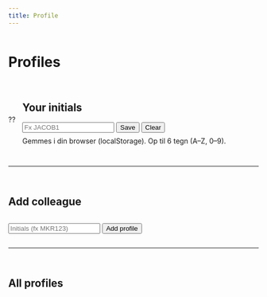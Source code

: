 ```yaml
---
title: Profile
---
```


<div class="card" style="display:grid; gap:14px;">
  <h1>Profiles</h1>

  <!-- Din egen profil -->
  <div style="display:flex; align-items:center; gap:14px; flex-wrap:wrap;">
    <div class="avatar" id="avatar">??</div>
    <div>
      <h2 id="initialsLabel">Your initials</h2>
      <div class="form-row">
        <input class="input" id="initialsInput" placeholder="Fx JACOB1" maxlength="6">
        <button class="btn" id="saveInitials" type="button">Save</button>
        <button class="btn ghost" id="clearInitials" type="button">Clear</button>
      </div>
      <p class="meta" style="margin-top:8px;">Gemmes i din browser (localStorage). Op til 6 tegn (A–Z, 0–9).</p>
    </div>
  </div>

  <hr class="sep">

  <!-- Tilføj kollega-profil -->
  <h2>Add colleague</h2>
  <div class="form-row">
    <input class="input" id="newProfile" placeholder="Initials (fx MKR123)" maxlength="6">
    <button class="btn" id="addProfile" type="button">Add profile</button>
  </div>

  <hr class="sep">

  <!-- Liste over alle profiler -->
  <h2>All profiles</h2>
  <div id="profilesList" style="display:grid; gap:10px;"></div>
</div>

<!-- Profil-detaljevisning via ?u=XXXX -->
<div class="card" id="profileDetail" style="display:none; gap:10px;">
  <h1 id="detailTitle">Profile</h1>
  <div style="display:flex; align-items:center; gap:14px; flex-wrap:wrap;">
    <div class="avatar" id="detailAvatar">??</div>
    <p class="meta" id="detailInfo"></p>
  </div>
  <hr class="sep">
  <h2>Matches for this profile</h2>
  <ul class="list" id="detailMatches"></ul>
</div>

<script>
(function(){
  const KEY_ME = 'profile.initials';    // din egen profil (forfylder p1 på Matches)
  const KEY_PROFILES = 'profiles.list'; // [{ i: "ABC123" }]
  const KEY_MATCHES = 'matches.items';  // [{ p1, p2, when }]
  const qs = sel => document.querySelector(sel);
  const byId = id => document.getElementById(id);
  const load = (k, fb) => JSON.parse(localStorage.getItem(k) || JSON.stringify(fb));
  const save = (k, v) => localStorage.setItem(k, JSON.stringify(v));
  const up6 = s => (s||'').toUpperCase().slice(0,6).replace(/[^A-Z0-9]/g,'');

  // --- Din egen profil (øverst) ---
  const input  = byId('initialsInput');
  const avatar = byId('avatar');
  const label  = byId('initialsLabel');

  function renderMe(val){
    const txt = up6(val) || '??';
    avatar.textContent = txt;
    label.textContent = txt !== '??' ? `Your initials: ${txt}` : 'Your initials';
  }

  const savedMe = localStorage.getItem(KEY_ME);
  if (savedMe) { input.value = savedMe; renderMe(savedMe); } else { renderMe(null); }

  byId('saveInitials').addEventListener('click', ()=>{
    const v = up6(input.value);
    if (!v) return;
    localStorage.setItem(KEY_ME, v);
    renderMe(v);
    // ensure din egen profil findes i listen
    const arr = load(KEY_PROFILES, []);
    if (!arr.some(p => p.i === v)) { arr.unshift({ i: v }); save(KEY_PROFILES, arr); }
    renderProfiles();
  });

  byId('clearInitials').addEventListener('click', ()=>{
    localStorage.removeItem(KEY_ME);
    input.value = '';
    renderMe(null);
  });

  // --- Tilføj kollega-profil ---
  const newProfile = byId('newProfile');
  byId('addProfile').addEventListener('click', ()=>{
    const v = up6(newProfile.value);
    if (!v) return;
    const arr = load(KEY_PROFILES, []);
    if (!arr.some(p => p.i === v)) {
      arr.unshift({ i: v });
      save(KEY_PROFILES, arr);
      renderProfiles();
      newProfile.value = '';
    }
  });

  // --- Liste over alle profiler (div container, så vi må bruge div.item) ---
  const listEl = byId('profilesList');
  function renderProfiles(){
    const arr = load(KEY_PROFILES, []);
    listEl.innerHTML = '';
    if (!arr.length){
      const empty = document.createElement('div');
      empty.className = 'item';
      empty.innerHTML = '<span class="meta">Ingen profiler endnu. Tilføj ovenfor.</span>';
      listEl.appendChild(empty);
      return;
    }
    arr.forEach(({ i })=>{
      const row = document.createElement('div');
      row.className = 'item';

      const left = document.createElement('div');
      left.style.display='flex';
      left.style.alignItems='center';
      left.style.gap='10px';

      const av = document.createElement('div'); av.className = 'avatar'; av.textContent = i;
      const txt = document.createElement('div');
      txt.innerHTML = `<strong>${i}</strong><div class="meta">Klik for profil & kampe</div>`;
      left.append(av, txt);

      const open = document.createElement('a');
      open.className = 'btn';
      open.textContent = 'Open';
      // behold nuværende sti, tilføj query param ?u=INITIALS
      const u = new URL(location.href);
      u.searchParams.set('u', i);
      open.href = u.toString();

      row.append(left, open);
      listEl.appendChild(row);
    });
  }
  renderProfiles();

  // --- Profil-detaljevisning via ?u=XXXX ---
  function getParam(name){
    const url = new URL(location.href);
    return url.searchParams.get(name);
  }
  const uParam = up6(getParam('u') || '');
  if (uParam){
    const detailCard = byId('profileDetail');
    detailCard.style.display = 'grid';
    byId('detailTitle').textContent  = `Profile: ${uParam}`;
    byId('detailAvatar').textContent = uParam;
    byId('detailInfo').textContent   = 'Viser alle kampe hvor profilen er tagget (p1 eller p2).';

    const all = load(KEY_MATCHES, []);
    const mine = all.filter(m => up6(m.p1) === uParam || up6(m.p2) === uParam);

    const list = byId('detailMatches');
    list.innerHTML = '';

    if (!mine.length){
      const li = document.createElement('li');
      li.className = 'item';
      li.innerHTML = '<span class="meta">Ingen kampe endnu.</span>';
      list.appendChild(li);
    } else {
      mine.forEach(m=>{
        const li = document.createElement('li'); li.className='item';
        const left = document.createElement('div');
        left.innerHTML = `<strong>${up6(m.p1)}</strong> vs <strong>${up6(m.p2)}</strong><div class="meta">${m.when || 'No date'}</div>`;
        li.append(left);
        list.appendChild(li);
      });
    }
  }
})();
</script>
